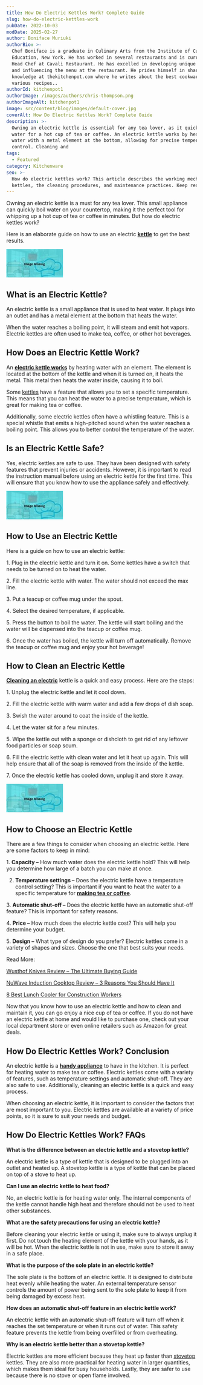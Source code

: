 ```yaml
---
title: How Do Electric Kettles Work? Complete Guide
slug: how-do-electric-kettles-work
pubDate: 2022-10-03
modDate: 2025-02-27
author: Boniface Muriuki
authorBio: >-
  Chef Boniface is a graduate in Culinary Arts from the Institute of Culinary
  Education, New York. He has worked in several restaurants and is currently the
  Head Chef at Cavali Restaurant. He has excelled in developing unique recipes
  and influencing the menu at the restaurant. He prides himself in sharing his
  knowledge at thekitchenpot.com where he writes about the best cookware for
  various recipes..
authorId: kitchenpot1
authorImage: /images/authors/chris-thompson.png
authorImageAlt: kitchenpot1
image: src/content/blog/images/default-cover.jpg
coverAlt: How Do Electric Kettles Work? Complete Guide
description: >-
  Owning an electric kettle is essential for any tea lover, as it quickly boils
  water for a hot cup of tea or coffee. An electric kettle works by heating
  water with a metal element at the bottom, allowing for precise temperature
  control. Cleaning and
tags:
  - Featured
category: Kitchenware
seo: >-
  How do electric kettles work? This article describes the working mechanisms of
  kettles, the cleaning procedures, and maintenance practices. Keep reading.
---
```


Owning an electric kettle is a must for any tea lover. This small appliance can quickly boil water on your countertop, making it the perfect tool for whipping up a hot cup of tea or coffee in minutes. But how do electric kettles work?

Here is an elaborate guide on how to use an electric **[kettle](https://thekitchenpot.com/blog/best-tea-kettle-for-gas-stove//)** to get the best results.

![How does an electric kettle work?](images/portablegasgrill.jpg)

## **What is an Electric Kettle?**

An electric kettle is a small appliance that is used to heat water. It plugs into an outlet and has a metal element at the bottom that heats the water.

When the water reaches a boiling point, it will steam and emit hot vapors. Electric kettles are often used to make tea, coffee, or other hot beverages.

## **How Does an Electric Kettle Work?**

An **[electric kettle works](https://www.explainthatstuff.com/how-electric-kettles-work.html)** by heating water with an element. The element is located at the bottom of the kettle and when it is turned on, it heats the metal. This metal then heats the water inside, causing it to boil.

Some [kettles](https://thekitchenpot.com/blog/7-best-stackable-pots-and-pans//) have a feature that allows you to set a specific temperature. This means that you can heat the water to a precise temperature, which is great for making tea or coffee.

Additionally, some electric kettles often have a whistling feature. This is a special whistle that emits a high-pitched sound when the water reaches a boiling point. This allows you to better control the temperature of the water.

## **Is an Electric Kettle Safe?**

Yes, electric kettles are safe to use. They have been designed with safety features that prevent injuries or accidents. However, it is important to read the instruction manual before using an electric kettle for the first time. This will ensure that you know how to use the appliance safely and effectively.

![How to Use an electric kettle](images/portablegasgrill.jpg)

## **How to Use an Electric Kettle**

Here is a guide on how to use an electric kettle:

1\. Plug in the electric kettle and turn it on. Some kettles have a switch that needs to be turned on to heat the water.

2\. Fill the electric kettle with water. The water should not exceed the max line.

3\. Put a teacup or coffee mug under the spout.

4\. Select the desired temperature, if applicable.

5\. Press the button to boil the water. The kettle will start boiling and the water will be dispensed into the teacup or coffee mug.

6\. Once the water has boiled, the kettle will turn off automatically. Remove the teacup or coffee mug and enjoy your hot beverage!

## **How to Clean an Electric Kettle**

**[Cleaning an electric](https://thekitchenpot.com/blog/how-to-clean-an-electric-kettle//)** kettle is a quick and easy process. Here are the steps:

1\. Unplug the electric kettle and let it cool down.

2\. Fill the electric kettle with warm water and add a few drops of dish soap.

3\. Swish the water around to coat the inside of the kettle.

4\. Let the water sit for a few minutes.

5\. Wipe the kettle out with a sponge or dishcloth to get rid of any leftover food particles or soap scum.

6\. Fill the electric kettle with clean water and let it heat up again. This will help ensure that all of the soap is removed from the inside of the kettle.

7\. Once the electric kettle has cooled down, unplug it and store it away.

![](images/portablegasgrill.jpg)

## **How to Choose an Electric Kettle**

There are a few things to consider when choosing an electric kettle. Here are some factors to keep in mind:

1\. **Capacity –** How much water does the electric kettle hold? This will help you determine how large of a batch you can make at once.

2. **Temperature settings –** Does the electric kettle have a temperature control setting? This is important if you want to heat the water to a specific temperature for **[making tea or coffee](https://thekitchenpot.com/blog/how-to-use-mr-coffee-iced-tea-maker//)**.

3\. **Automatic shut-off –** Does the electric kettle have an automatic shut-off feature? This is important for safety reasons.

4\. **Price –** How much does the electric kettle cost? This will help you determine your budget.

5\. **Design –** What type of design do you prefer? Electric kettles come in a variety of shapes and sizes. Choose the one that best suits your needs.

Read More:

[Wusthof Knives Review – The Ultimate Buying Guide](https://thekitchenpot.com/blog/wusthof-knives-review//)

[NuWave Induction Cooktop Review – 3 Reasons You Should Have It](https://thekitchenpot.com/blog/nuwave-induction-cooktop-review//)

[8 Best Lunch Cooler for Construction Workers](https://thekitchenpot.com/blog/best-lunch-cooler-for-construction-workers//)

Now that you know how to use an electric kettle and how to clean and maintain it, you can go enjoy a nice cup of tea or coffee. If you do not have an electric kettle at home and would like to purchase one, check out your local department store or even online retailers such as Amazon for great deals.

## **How Do Electric Kettles Work? Conclusion**

An electric kettle is a **[handy appliance](https://www.originenergy.com.au/blog/how-stuff-works-your-kettle/)** to have in the kitchen. It is perfect for heating water to make tea or coffee. Electric kettles come with a variety of features, such as temperature settings and automatic shut-off. They are also safe to use. Additionally, cleaning an electric kettle is a quick and easy process.

When choosing an electric kettle, it is important to consider the factors that are most important to you. Electric kettles are available at a variety of price points, so it is sure to suit your needs and budget.

## **How Do Electric Kettles Work? FAQs** 

**What is the difference between an electric kettle and a stovetop kettle?**

An electric kettle is a type of kettle that is designed to be plugged into an outlet and heated up. A stovetop kettle is a type of kettle that can be placed on top of a stove to heat up.

**Can I use an electric kettle to heat food?**

No, an electric kettle is for heating water only. The internal components of the kettle cannot handle high heat and therefore should not be used to heat other substances.

**What are the safety precautions for using an electric kettle?**

Before cleaning your electric kettle or using it, make sure to always unplug it first. Do not touch the heating element of the kettle with your hands, as it will be hot. When the electric kettle is not in use, make sure to store it away in a safe place.​​

**What is the purpose of the sole plate in an electric kettle?**

The sole plate is the bottom of an electric kettle. It is designed to distribute heat evenly while heating the water. An external temperature sensor controls the amount of power being sent to the sole plate to keep it from being damaged by excess heat.

**How does an automatic shut-off feature in an electric kettle work?**

An electric kettle with an automatic shut-off feature will turn off when it reaches the set temperature or when it runs out of water. This safety feature prevents the kettle from being overfilled or from overheating.​​

**Why is an electric kettle better than a stovetop kettle?**

Electric kettles are more efficient because they heat up faster than [stovetop](https://thekitchenpot.com/blog/best-stockpot-with-a-lid//) kettles. They are also more practical for heating water in larger quantities, which makes them ideal for busy households. Lastly, they are safer to use because there is no stove or open flame involved.